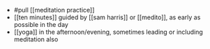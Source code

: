 - #pull [[meditation practice]]
- [[ten minutes]] guided by [[sam harris]] or [[medito]], as early as possible in the day
- [[yoga]] in the afternoon/evening, sometimes leading or including meditation also